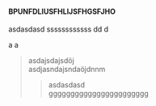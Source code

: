 #### BPUNFDLIUSFHLIJSFHGSFJHO

asdasdasd
ssssssssssss
dd
d

a
a

> asdajsdajsdöj  
> asdjasndajsndaöjdnnm  
> > asdasdasd  
> > ggggggggggggggggggggggg  
